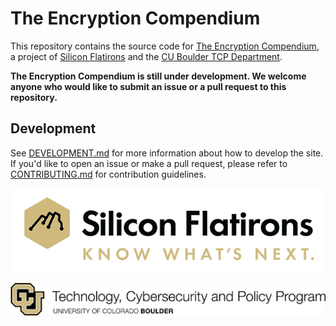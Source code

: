 # The Encryption Compendium
This repository contains the source code for [The Encryption Compendium](https://encryptioncompendium.org), a project of [Silicon Flatirons](https://siliconflatirons.org) and the [CU Boulder TCP Department](https://www.colorado.edu/program/tcp/).

**The Encryption Compendium is still under development. We welcome anyone who would like to submit an issue or a pull request to this repository.**

## Development
See [DEVELOPMENT.md](/DEVELOPMENT.md) for more information about how to develop the site. If you'd like to open an issue or make a pull request, please refer to [CONTRIBUTING.md](/CONTRIBUTING.md) for contribution guidelines.

![Silicon Flatirons logo](/static/img/silicon_flatirons_logo.gif)

![CU Boulder TCP logo](/static/img/tcp_logo.png)
